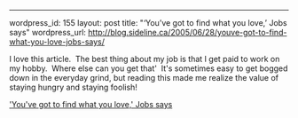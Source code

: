 --- 
wordpress_id: 155
layout: post
title: "&#8216;You&#8217;ve got to find what you love,&#8217; Jobs says"
wordpress_url: http://blog.sideline.ca/2005/06/28/youve-got-to-find-what-you-love-jobs-says/

<p>I love this article.  The best thing about my job is that I get paid to work on my hobby.  Where else can you get that'  It's sometimes easy to get bogged down in the everyday grind, but reading this made me realize the value of staying hungry and staying foolish!</p>
<p><a href="http://news-service.stanford.edu/news/2005/june15/jobs-061505.html">'You've got to find what you love,' Jobs says</a></p>
<p><em></em></p>
